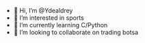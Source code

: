 - 👋 Hi, I’m @Ydealdrey
- 👀 I’m interested in sports
- 🌱 I’m currently learning C/Python
- 💞️ I’m looking to collaborate on trading botsa

<!---
Ydealdrey/Ydealdrey is a ✨ special ✨ repository because its `README.md` (this file) appears on your GitHub profile.
You can click the Preview link to take a look at your changes.
--->
